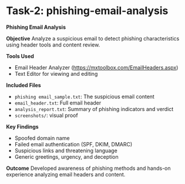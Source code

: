 # Task-2: phishing-email-analysis

**Phishing Email Analysis**

**Objective**
Analyze a suspicious email to detect phishing characteristics using header tools and content review.

**Tools Used**
- Email Header Analyzer (https://mxtoolbox.com/EmailHeaders.aspx)
- Text Editor for viewing and editing

**Included Files**
- `phishing email_sample.txt`: The suspicious email content
- `email_header.txt`: Full email header
- `analysis_report.txt`: Summary of phishing indicators and verdict
- `screenshots/`: visual proof

**Key Findings**
- Spoofed domain name
- Failed email authentication (SPF, DKIM, DMARC)
- Suspicious links and threatening language
- Generic greetings, urgency, and deception

**Outcome**
Developed awareness of phishing methods and hands-on experience analyzing email headers and content.


